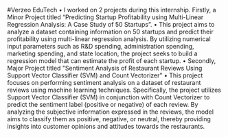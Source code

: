 #Verzeo EduTech
•	I worked on 2 projects during this internship. Firstly, a Minor Project titled “Predicting Startup Profitability using Multi-Linear Regression Analysis: A Case Study of 50 Startups”.
•	This project aims to analyze a dataset containing information on 50 startups and predict their profitability using multi-linear regression analysis. By utilizing numerical input parameters such as R&D spending, administration spending, marketing spending, and state location, the project seeks to build a regression model that can estimate the profit of each startup.
•	Secondly, Major Project titled "Sentiment Analysis of Restaurant Reviews Using Support Vector Classifier (SVM) and Count Vectorizer"
•	This project focuses on performing sentiment analysis on a dataset of restaurant reviews using machine learning techniques. Specifically, the project utilizes Support Vector Classifier (SVM) in conjunction with Count Vectorizer to predict the sentiment label (positive or negative) of each review. By analyzing the subjective information expressed in the reviews, the model aims to classify them as positive, negative, or neutral, thereby providing insights into customer opinions and attitudes towards the restaurants.
